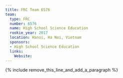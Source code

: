 ```yaml
---
title: FRC Team 6576
team:
  type: FRC
  number: 6576
  name: High School Science Education
  rookie_year: 2017
  location: Hanoi, Ha Noi, Vietnam
  sponsors:
  - High School Science Education
  links:
    Website:
---
```


{% include remove_this_line_and_add_a_paragraph %}